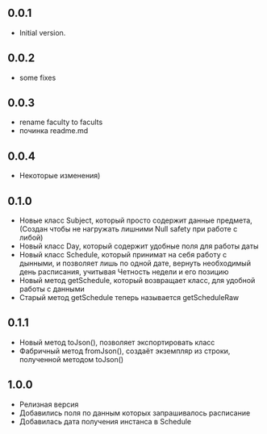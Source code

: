 ## 0.0.1

- Initial version.

## 0.0.2

- some fixes

## 0.0.3

- rename faculty to facults
- починка readme.md

## 0.0.4

- Некоторые изменения)

## 0.1.0

- Новые класс Subject, который просто содержит данные предмета, (Создан чтобы не нагружать лишними Null safety при работе с либой)
- Новый класс Day, который содержит удобные поля для работы даты
- Новый класс Schedule, который принимат на себя работу с дынными, и позволяет лишь по одной дате, вернуть необходимый день расписания, учитывая Четность недели и его позицию 
- Новый метод getSchedule, который возвращает класс, для удобной работы с данными
- Старый метод getSchedule теперь называется getScheduleRaw

## 0.1.1
- Новый метод toJson(), позволяет экспортировать класс
- Фабричный метод fromJson(), создаёт экземпляр из строки, полученной методом toJson()

## 1.0.0
- Релизная версия
- Добавились поля по данным которых запрашивалось расписание
- Добавилась дата получения инстанса в Schedule